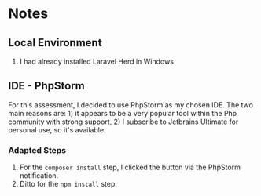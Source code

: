# Notes

## Local Environment

1) I had already installed Laravel Herd in Windows


## IDE - PhpStorm

For this assessment, I decided to use PhpStorm as my chosen IDE. The two main reasons are: 1) it appears to be a very
popular tool within the Php community with strong support, 2) I subscribe to Jetbrains Ultimate for personal use, so
it's available.

### Adapted Steps

1) For the `composer install` step, I clicked the button via the PhpStorm notification.
2) Ditto for the `npm install` step.

